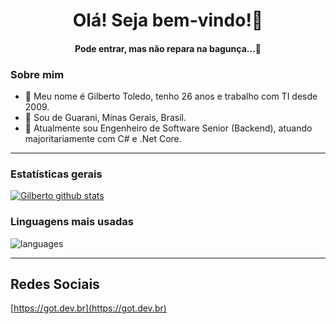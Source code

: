 <h1 align="center">
	Olá! Seja bem-vindo!🚀
</h1>
<h4 align="center">
  Pode entrar, mas não repara na bagunça...🤭
</h4>

### Sobre mim
- 👋 Meu nome é Gilberto Toledo, tenho 26 anos e trabalho com TI desde 2009.
-  📍 Sou de Guarani, Minas Gerais, Brasil.
- 💼 Atualmente sou Engenheiro de Software Senior (Backend), atuando majoritariamente com C# e .Net Core.

<hr>

### Estatísticas gerais 
 
[![Gilberto github stats](https://github-readme-stats.vercel.app/api?username=gilbertotoledo&theme=cobalt&show_icons=true)](https://github.com/Erickson-lopes-dev/github-readme-stats)

### Linguagens mais usadas 
![languages](https://github-readme-stats.vercel.app/api/top-langs/?username=gilbertotoledo&hide=scss&layout=compact&theme=dracula&border_radius=10)

<hr>

## Redes Sociais

[https://got.dev.br](https://got.dev.br)

